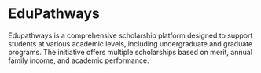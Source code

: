 # EduPathways
Edupathways is a comprehensive scholarship platform designed to support students at various academic levels, including undergraduate and graduate programs. The initiative offers multiple scholarships based on merit, annual family income, and academic performance. 
